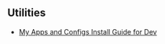 ## Utilities

- [My Apps and Configs Install Guide for Dev](install-guide/my-apps-configs-install-guide-dev.md)
